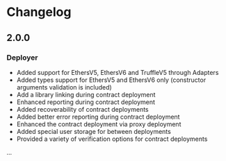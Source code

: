 # Changelog

## 2.0.0

### Deployer

* Added support for EthersV5, EthersV6 and TruffleV5 through Adapters
* Added types support for EthersV5 and EthersV6 only (constructor arguments validation is included)
* Add a library linking during contract deployment
* Enhanced reporting during contract deployment
* Added recoverability of contract deployments
* Added better error reporting during contract deployment
* Enhanced the contract deployment via proxy deployment
* Added special user storage for between deployments
* Provided a variety of verification options for contract deployments

...
